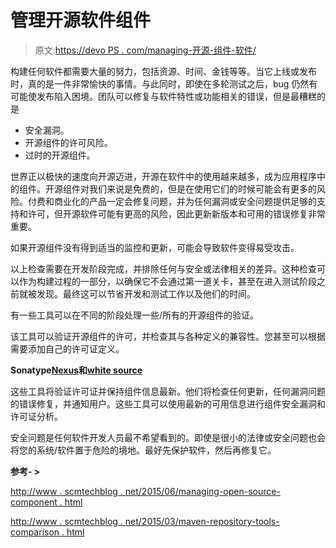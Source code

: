 # 管理开源软件组件

> 原文:[https://devo PS . com/managing-开源-组件-软件/](https://devops.com/managing-open-source-components-software/)

构建任何软件都需要大量的努力，包括资源、时间、金钱等等。当它上线或发布时，真的是一件非常愉快的事情。与此同时，即使在多轮测试之后，bug 仍然有可能使发布陷入困境。团队可以修复与软件特性或功能相关的错误，但是最糟糕的是

*   安全漏洞。
*   开源组件的许可风险。
*   过时的开源组件。

世界正以极快的速度向开源迈进，开源在软件中的使用越来越多，成为应用程序中的组件。开源组件对我们来说是免费的，但是在使用它们的时候可能会有更多的风险。付费和商业化的产品一定会修复问题，并为任何漏洞或安全问题提供足够的支持和许可，但开源软件可能有更高的风险，因此更新新版本和可用的错误修复非常重要。

如果开源组件没有得到适当的监控和更新，可能会导致软件变得易受攻击。

以上检查需要在开发阶段完成，并排除任何与安全或法律相关的差异。这种检查可以作为构建过程的一部分，以确保它不会通过第一道关卡，甚至在进入测试阶段之前就被发现。最终这可以节省开发和测试工作以及他们的时间。

有一些工具可以在不同的阶段处理一些/所有的开源组件的验证。

该工具可以验证开源组件的许可，并检查其与各种定义的兼容性。您甚至可以根据需要添加自己的许可证定义。

**Sonatype[Nexus](http://www.sonatype.com/nexus/product-overview)**和**[white source](http://www.whitesourcesoftware.com/)**

这些工具将验证许可证并保持组件信息最新。他们将检查任何更新，任何漏洞问题的错误修复，并通知用户。这些工具可以使用最新的可用信息进行组件安全漏洞和许可证分析。

安全问题是任何软件开发人员最不希望看到的。即使是很小的法律或安全问题也会将您的系统/软件置于危险的境地。最好先保护软件，然后再修复它。

**参考- >**

[http://www . scmtechblog . net/2015/06/managing-open-source-component . html](http://www.scmtechblog.net/2015/06/managing-open-source-component.html)

[http://www . scmtechblog . net/2015/03/maven-repository-tools-comparison . html](http://www.scmtechblog.net/2015/03/maven-repository-tools-comparison.html)